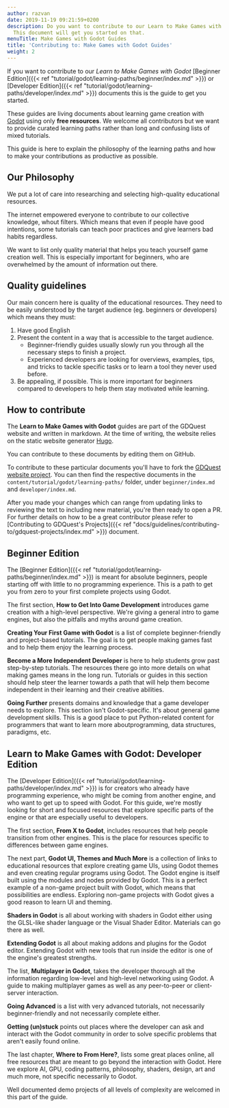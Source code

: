 ```yaml
---
author: razvan
date: 2019-11-19 09:21:59+0200
description: Do you want to contribute to our Learn to Make Games with Godot guides?
  This document will get you started on that.
menuTitle: Make Games with Godot Guides
title: 'Contributing to: Make Games with Godot Guides'
weight: 2
---
```


If you want to contribute to our _Learn to Make Games with Godot_ [Beginner Edition]({{< ref "tutorial/godot/learning-paths/beginner/index.md" >}}) or [Developer Edition]({{< ref "tutorial/godot/learning-paths/developer/index.md" >}}) documents this is the guide to get you started.

These guides are living documents about learning game creation with [Godot](//godotengine.org/) using only **free resources**.
We welcome all contributors but we want to provide curated learning paths rather than long and confusing lists of mixed tutorials.

This guide is here to explain the philosophy of the learning paths and how to make your contributions as productive as possible.

## Our Philosophy

We put a lot of care into researching and selecting high-quality educational resources.

The internet empowered everyone to contribute to our collective knowledge, whout filters. Which means that even if people have good intentions, some tutorials can teach poor practices and give learners bad habits regardless.

We want to list only quality material that helps you teach yourself game creation well. This is especially important for beginners, who are overwhelmed by the amount of information out there.

## Quality guidelines

Our main concern here is quality of the educational resources. They need to be easily understood by the target audience (eg. beginners or developers) which means they must:

1. Have good English
1. Present the content in a way that is accessible to the target audience.
   - Beginner-friendly guides usually slowly run you through all the necessary steps to finish a project.
   - Experienced developers are looking for overviews, examples, tips, and tricks to tackle specific tasks or to learn a tool they never used before.
1. Be appealing, if possible. This is more important for beginners compared to developers to help them stay motivated while learning.

## How to contribute

The **Learn to Make Games with Godot** guides are part of the GDQuest website and written in markdown. At the time of writing, the website relies on the static website generator [Hugo](//gohugo.io/).

You can contribute to these documents by editing them on GitHub.

To contribute to these particular documents you'll have to fork the [GDQuest website project](//github.com/GDQuest/GDQuest-website). You can then find the respective documents in the `content/tutorial/godot/learning-paths/` folder, under `beginner/index.md` and `developer/index.md`.

After you made your changes which can range from updating links to reviewing the text to including new material, you're then ready to open a PR. For further details on how to be a great contributor please refer to [Contributing to GDQuest's Projects]({{< ref "docs/guidelines/contributing-to/gdquest-projects/index.md" >}}) document.

## Beginner Edition

The [Beginner Edition]({{< ref "tutorial/godot/learning-paths/beginner/index.md" >}}) is meant for absolute beginners, people starting off with little to no programming experience. This is a path to get you from zero to your first complete projects using Godot.

The first section, **How to Get Into Game Development** introduces game creation with a high-level perspective. We're giving a general intro to game engines, but also the pitfalls and myths around game creation.

**Creating Your First Game with Godot** is a list of complete beginner-friendly and project-based tutorials. The goal is to get people making games fast and to help them enjoy the learning process.

**Become a More Independent Developer** is here to help students grow past step-by-step tutorials. The resources there go into more details on what making games means in the long run. Tutorials or guides in this section should help steer the learner towards a path that will help them become independent in their learning and their creative abilities.

**Going Further** presents domains and knowledge that a game developer needs to explore. This section isn't Godot-specific. It's about general game development skills. This is a good place to put Python-related content for programmers that want to learn more aboutprogramming, data structures, paradigms, etc.

## Learn to Make Games with Godot: Developer Edition

The [Developer Edition]({{< ref "tutorial/godot/learning-paths/developer/index.md" >}}) is for creators who already have programming experience, who might be coming from another engine, and who want to get up to speed with Godot. For this guide, we're mostly looking for short and focused resources that explore specific parts of the engine or that are especially useful to developers.

The first section, **From X to Godot**, includes resources that help people transition from other engines. This is the place for resources specific to differences between game engines.

The next part, **Godot UI, Themes and Much More** is a collection of links to educational resources that explore creating game UIs, using Godot themes and even creating regular programs using Godot. The Godot engine is itself built using the modules and nodes provided by Godot. This is a perfect example of a non-game project built with Godot, which means that possibilities are endless. Exploring non-game projects with Godot gives a good reason to learn UI and theming.

**Shaders in Godot** is all about working with shaders in Godot either using the GLSL-like shader language or the Visual Shader Editor. Materials can go there as well.

**Extending Godot** is all about making addons and plugins for the Godot editor. Extending Godot with new tools that run inside the editor is one of the engine's greatest strengths.

The list, **Multiplayer in Godot**, takes the developer thorough all the information regarding low-level and high-level networking using Godot. A guide to making multiplayer games as well as any peer-to-peer or client-server interaction.

**Going Advanced** is a list with very advanced tutorials, not necessarily beginner-friendly and not necessarily complete either.

**Getting (un)stuck** points out places where the developer can ask and interact with the Godot community in order to solve specific problems that aren't easily found online.

The last chapter, **Where to From Here?**, lists some great places online, all free resources that are meant to go beyond the interaction with Godot. Here we explore AI, GPU, coding patterns, philosophy, shaders, design, art and much more, not specific necessarily to Godot.

Well documented demo projects of all levels of complexity are welcomed in this part of the guide.
